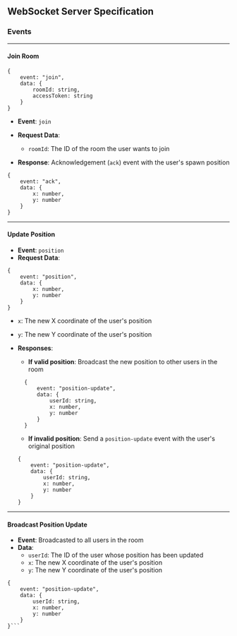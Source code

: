 
## WebSocket Server Specification

### Events

---

#### **Join Room**
```
{
    event: "join",
    data: {
        roomId: string,
        accessToken: string
    }
}
```
- **Event**: `join`
- **Request Data**:
  - `roomId`: The ID of the room the user wants to join

- **Response**:
Acknowledgement (`ack`) event with the user's spawn position
```
{
    event: "ack",
    data: {
        x: number,
        y: number
    }
}
```
---

#### **Update Position**

- **Event**: `position`
- **Request Data**:
```
{
    event: "position",
    data: {
        x: number,
        y: number
    }
}
```
  - `x`: The new X coordinate of the user's position
  - `y`: The new Y coordinate of the user's position

- **Responses**:
  - **If valid position**: Broadcast the new position to other users in the room
  ```
    {
        event: "position-update",
        data: {
            userId: string,
            x: number,
            y: number
        }
    }
  ```
  - **If invalid position**: Send a `position-update` event with the user's original position
  ```
  {
      event: "position-update",
      data: {
          userId: string,
          x: number,
          y: number
      }
  }
  ```

---

#### **Broadcast Position Update**

- **Event**: Broadcasted to all users in the room
- **Data**:
  - `userId`: The ID of the user whose position has been updated
  - `x`: The new X coordinate of the user's position
  - `y`: The new Y coordinate of the user's position
```
{
    event: "position-update",
    data: {
        userId: string,
        x: number,
        y: number
    }
}```
